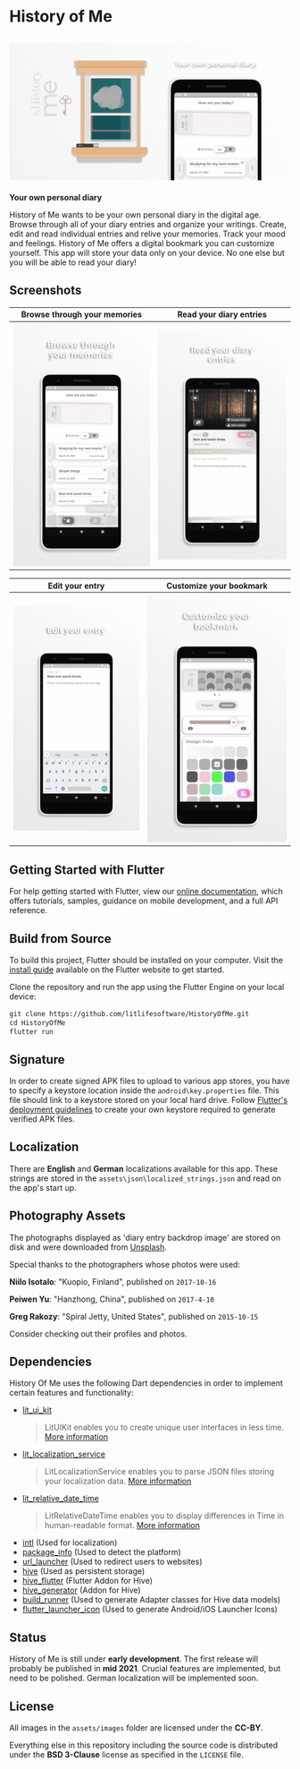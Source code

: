 # History of Me

## ![History of Me Feature Graphic](assets/misc/Google_Playstore_Promo_Image_2.png "History of Me Feature Graphic")

**Your own personal diary**

History of Me wants to be your own personal diary in the digital age. Browse through all of your diary entries and organize your writings. Create, edit and read individual entries and relive your memories. Track your mood and feelings. History of Me offers a digital bookmark you can customize yourself. This app will store your data only on your device. No one else but you will be able to read your diary!

## Screenshots

| Browse through your memories                                                                               | Read your diary entries                                                                          |
| ---------------------------------------------------------------------------------------------------------- | ------------------------------------------------------------------------------------------------ |
| ![Browse through your memories](assets/misc/History_Of_Me_Screenshot_1.png "Browse through your memories") | ![Read your diary entries](assets/misc/History_Of_Me_Screenshot_2.png "Read your diary entries") |

| Edit your entry                                                                  | Customize your bookmark                                                                          |
| -------------------------------------------------------------------------------- | ------------------------------------------------------------------------------------------------ |
| ![Edit your entry](assets/misc/History_Of_Me_Screenshot_5.png "Edit your entry") | ![Customize your bookmark](assets/misc/History_Of_Me_Screenshot_4.png "Customize your bookmark") |

## Getting Started with Flutter

For help getting started with Flutter, view our
[online documentation](https://flutter.dev/docs), which offers tutorials,
samples, guidance on mobile development, and a full API reference.

## Build from Source

To build this project, Flutter should be installed on your computer. Visit the [install guide](https://flutter.io/docs/get-started/install) available on the Flutter website to get started.

Clone the repository and run the app using the Flutter Engine on your local device:

```
git clone https://github.com/litlifesoftware/HistoryOfMe.git
cd HistoryOfMe
flutter run
```

## Signature

In order to create signed APK files to upload to various app stores, you have to specify a keystore location inside the `android\key.properties` file. This file should link to a keystore stored on your local hard drive. Follow [Flutter's deployment guidelines](https://flutter.dev/docs/deployment/android#create-a-keystore) to create your own keystore required to generate verified APK files.

## Localization

There are **English** and **German** localizations available for this app. These strings are stored in the `assets\json\localized_strings.json` and read on the app's start up.

## Photography Assets

The photographs displayed as 'diary entry backdrop image' are stored on disk and were downloaded from [Unsplash](https://www.unsplash.com/).

Special thanks to the photographers whose photos were used:

**Niilo Isotalo**: "Kuopio, Finland", published on `2017-10-16`

**Peiwen Yu**: "Hanzhong, China", published on `2017-4-10`

**Greg Rakozy**: "Spiral Jetty, United States", published on `2015-10-15`

Consider checking out their profiles and photos.

## Dependencies

History Of Me uses the following Dart dependencies in order to implement certain
features and functionality:

- [lit_ui_kit](https://pub.dev/packages/lit_ui_kit)
  > LitUIKit enables you to create unique user interfaces in less time. [More information](https://www.github.com/litlifesoftware/lit_ui_kit)
- [lit_localization_service](https://pub.dev/packages/lit_localization_service)
  > LitLocalizationService enables you to parse JSON files storing your localization data. [More information](https://www.github.com/litlifesoftware/lit_localization_service)
- [lit_relative_date_time](https://pub.dev/packages/lit_relative_date_time)
  > LitRelativeDateTime enables you to display differences in Time in human-readable format. [More information](https://www.github.com/litlifesoftware/lit_relative_date_time)
- [intl](https://pub.dev/packages/intl) (Used for localization)
- [package_info](https://pub.dev/packages/package_info) (Used to detect the platform)
- [url_launcher](https://pub.dev/packages/url_launcher) (Used to
  redirect users to websites)
- [hive](https://pub.dev/packages/hive) (Used as persistent storage)
- [hive_flutter](https://pub.dev/packages/hive_flutter) (Flutter Addon for Hive)
- [hive_generator](https://pub.dev/packages/hive_generator) (Addon for Hive)
- [build_runner](https://pub.dev/packages/build_runner) (Used to generate Adapter classes for Hive data models)
- [flutter_launcher_icon](https://pub.dev/packages/flutter_launcher_icons) (Used to generate Android/iOS Launcher Icons)

## Status

History of Me is still under **early development**. The first release will probably be published in **mid 2021**. Crucial features are implemented, but need to be polished. German localization will be implemented soon.

## License

All images in the `assets/images` folder are licensed under the **CC-BY**.

Everything else in this repository including the source code is distributed under the
**BSD 3-Clause** license as specified in the `LICENSE` file.